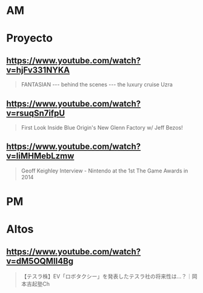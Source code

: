 # AM
# Proyecto

## https://www.youtube.com/watch?v=hjFv331NYKA

> FANTASIAN --- behind the scenes --- the luxury cruise Uzra 

## https://www.youtube.com/watch?v=rsuqSn7ifpU

>  First Look Inside Blue Origin's New Glenn Factory w/ Jeff Bezos! 

## https://www.youtube.com/watch?v=liMHMebLzmw

>  Geoff Keighley Interview - Nintendo at the 1st The Game Awards in 2014 

## 

# PM
# Altos

## https://www.youtube.com/watch?v=dM5OQMlI4Bg

>  【テスラ株】EV「ロボタクシー」を発表したテスラ社の将来性は…？｜岡本吉起塾Ch 
